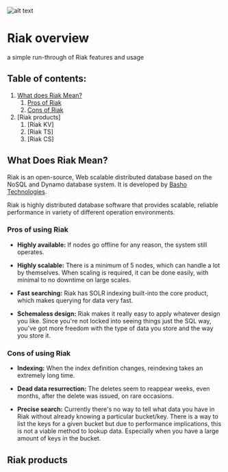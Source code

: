 ![alt text](https://github.com/gruge/Riak/tree/main/img/riak.png)
# Riak overview
a simple run-through of Riak features and usage

## Table of contents:
1. [What does Riak Mean?](#what-does-riak-mean)
    1. [Pros of Riak](#pros-of-using-riak)
    2. [Cons of Riak](#cons-of-using-riak)
2. [Riak products]
    1. [Riak KV]
    2. [Riak TS]
    3. [Riak CS]
## What Does Riak Mean?
Riak is an open-source, Web scalable distributed database based on the NoSQL and Dynamo database system. It is developed by [Basho Technologies](https://riak.com/).

Riak is highly distributed database software that provides scalable, reliable performance in variety of different operation environments. 
 
 ### Pros of using Riak
 - __Highly available:__ If nodes go offline for any reason, the system still operates.

 - __Highly scalable:__ There is a minimum of 5 nodes, which can handle a lot by themselves. When scaling is required, it can be done easily, with minimal to no downtime on large scales.

 - __Fast searching:__ Riak has SOLR indexing built-into the core product, which makes querying for data very fast.

 - __Schemaless design:__ Riak makes it really easy to apply whatever design you like. Since you're not locked into seeing things just the SQL way, you've got more freedom with the type of data you store and the way you store it.

 ### Cons of using Riak
 - __Indexing:__ When the index definition changes, reindexing takes an extremely long time.
  
 - __Dead data resurrection:__ The deletes seem to reappear weeks, even months, after the delete was issued, on rare occasions.

 - __Precise search:__ Currently there's no way to tell what data you have in Riak without already knowing a particular bucket/key. There is a way to list the keys for a given bucket but due to performance implications, this is not a viable method to lookup data. Especially when you have a large amount of keys in the bucket.

## Riak products
